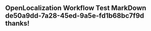 <properties
ms.topic="hero-topic"
ms.test1="hero-topic"
ms.test2="test"/>

## OpenLocalization Workflow Test MarkDown de50a9dd-7a28-45ed-9a5e-fd1b68bc7f9d thanks!
